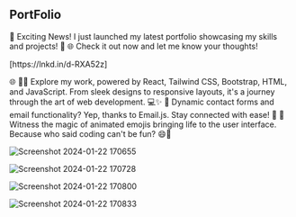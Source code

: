 <h2>PortFolio</h2>
🚀 Exciting News! I just launched my latest portfolio showcasing my skills and projects! 🌟
🌐 Check it out now and let me know your thoughts! <p color="blue">[https://lnkd.in/d-RXA52z]</P>🌐
👨‍💻 Explore my work, powered by React, Tailwind CSS, Bootstrap, HTML, and JavaScript. From sleek designs to responsive layouts, it's a journey through the art of web development. 💻✨
📧 Dynamic contact forms and email functionality? Yep, thanks to Email.js. Stay connected with ease! 📨
🎉 Witness the magic of animated emojis bringing life to the user interface. Because who said coding can't be fun? 😄🚀

![Screenshot 2024-01-22 170655](https://github.com/nisargjamdhare/Portfolio/assets/106666238/0a32842a-461c-4747-8e01-9a3cded172bc)

![Screenshot 2024-01-22 170728](https://github.com/nisargjamdhare/Portfolio/assets/106666238/75cfbfee-dc6a-4d42-b1a9-9afa154eb184)


![Screenshot 2024-01-22 170800](https://github.com/nisargjamdhare/Portfolio/assets/106666238/39ba81ae-bade-49bd-aa28-2103678f997f)

![Screenshot 2024-01-22 170833](https://github.com/nisargjamdhare/Portfolio/assets/106666238/60677bea-5692-464e-8918-b69e17ca73ed)
